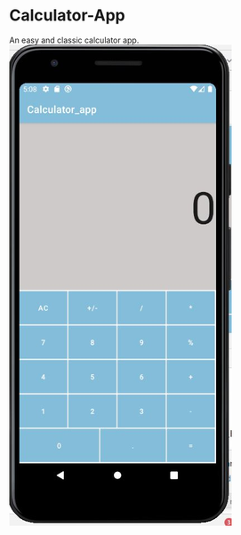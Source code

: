 # Calculator-App
An easy and classic calculator app.
![screenShot](https://github.com/koralduel/Calculator_app/blob/master/calc.JPG)

